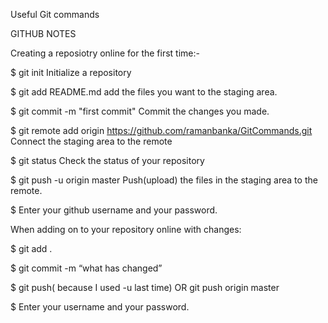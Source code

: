 Useful Git commands

GITHUB NOTES


Creating a reposiotry online for the first time:-

$ git init
Initialize a repository

$ git add README.md
add the files you want to the staging area.

$ git commit -m "first commit"
Commit the changes you made.

$ git remote add origin https://github.com/ramanbanka/GitCommands.git
Connect the staging area to the remote

$ git status
Check the status of your repository

$ git push -u origin master
Push(upload) the files in the staging area to the remote.

$ Enter your github username and your password.


When adding on to your repository online with changes:

$ git add .

$ git commit -m “what has changed”

$ git push( because I used -u last time)  OR git push origin master

$ Enter your username and your password.
